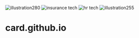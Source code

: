 ![illustration280](https://user-images.githubusercontent.com/79800224/126148986-6df2ddc6-b156-4a01-9923-2ee100c9b2c9.png)
![insurance tech](https://user-images.githubusercontent.com/79800224/126148995-2f469f62-946d-4170-8506-6fc86d81de96.png)
![hr tech](https://user-images.githubusercontent.com/79800224/126149001-4ccf5ef2-6c58-495f-83c0-dbb269c3e296.png)
![illustration255](https://user-images.githubusercontent.com/79800224/126149004-a6d0ed20-7aa6-47fd-8a29-5493af764e7c.png)
# card.github.io
